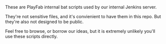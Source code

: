 These are PlayFab internal bat scripts used by our internal Jenkins server.

They're not sensitive files, and it's convienient to have them in this repo. But they're also not designed to be public.

Feel free to browse, or borrow our ideas, but it is extremely unlikely you'll use these scripts directly.
